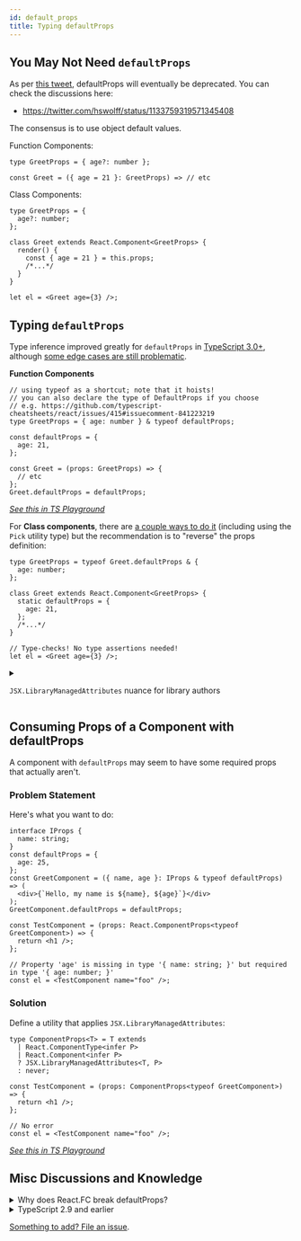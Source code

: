 ```yaml
---
id: default_props
title: Typing defaultProps
---
```


## You May Not Need `defaultProps`

As per [this tweet](https://twitter.com/dan_abramov/status/1133878326358171650), defaultProps will eventually be deprecated. You can check the discussions here:

- https://twitter.com/hswolff/status/1133759319571345408

The consensus is to use object default values.

Function Components:

```tsx
type GreetProps = { age?: number };

const Greet = ({ age = 21 }: GreetProps) => // etc
```

Class Components:

```tsx
type GreetProps = {
  age?: number;
};

class Greet extends React.Component<GreetProps> {
  render() {
    const { age = 21 } = this.props;
    /*...*/
  }
}

let el = <Greet age={3} />;
```

## Typing `defaultProps`

Type inference improved greatly for `defaultProps` in [TypeScript 3.0+](https://www.typescriptlang.org/docs/handbook/release-notes/typescript-3-0.html), although [some edge cases are still problematic](https://github.com/typescript-cheatsheets/react-typescript-cheatsheet/issues/61).

**Function Components**

```tsx
// using typeof as a shortcut; note that it hoists!
// you can also declare the type of DefaultProps if you choose
// e.g. https://github.com/typescript-cheatsheets/react/issues/415#issuecomment-841223219
type GreetProps = { age: number } & typeof defaultProps;

const defaultProps = {
  age: 21,
};

const Greet = (props: GreetProps) => {
  // etc
};
Greet.defaultProps = defaultProps;
```

_[See this in TS Playground](https://www.typescriptlang.org/play?#code/JYWwDg9gTgLgBAKjgQwM5wEoFNkGN4BmUEIcARFDvmQNwBQdMAnmFnAOKVYwAKxY6ALxwA3igDmWAFxwAdgFcQAIyxQ4AXzgAyOM1YQCcACZYCyeQBte-VPVwRZqeCbOXrEAXGEi6cCdLgAJgBGABo6dXo6e0d4TixuLzgACjAbGXjuPg9UAEovAD5RXzhKGHkoWTgAHiNgADcCkTScgDpkSTgAeiQFZVVELvVqrrrGiPpMmFaXcytsz2FZtwXbOiA)_

For **Class components**, there are [a couple ways to do it](https://github.com/typescript-cheatsheets/react-typescript-cheatsheet/pull/103#issuecomment-481061483) (including using the `Pick` utility type) but the recommendation is to "reverse" the props definition:

```tsx
type GreetProps = typeof Greet.defaultProps & {
  age: number;
};

class Greet extends React.Component<GreetProps> {
  static defaultProps = {
    age: 21,
  };
  /*...*/
}

// Type-checks! No type assertions needed!
let el = <Greet age={3} />;
```

<details>
  <summary>
  
   `JSX.LibraryManagedAttributes` nuance for library authors
   
   </summary>

The above implementations work fine for App creators, but sometimes you want to be able to export `GreetProps` so that others can consume it. The problem here is that the way `GreetProps` is defined, `age` is a required prop when it isn't because of `defaultProps`.

The insight to have here is that [`GreetProps` is the _internal_ contract for your component, not the _external_, consumer facing contract](https://github.com/typescript-cheatsheets/react/issues/66#issuecomment-453878710). You could create a separate type specifically for export, or you could make use of the `JSX.LibraryManagedAttributes` utility:

```tsx
// internal contract, should not be exported out
type GreetProps = {
  age: number;
};

class Greet extends Component<GreetProps> {
  static defaultProps = { age: 21 };
}

// external contract
export type ApparentGreetProps = JSX.LibraryManagedAttributes<
  typeof Greet,
  GreetProps
>;
```

This will work properly, although hovering over`ApparentGreetProps`may be a little intimidating. You can reduce this boilerplate with the`ComponentProps` utility detailed below.

</details>

## Consuming Props of a Component with defaultProps

A component with `defaultProps` may seem to have some required props that actually aren't.

### Problem Statement

Here's what you want to do:

```tsx
interface IProps {
  name: string;
}
const defaultProps = {
  age: 25,
};
const GreetComponent = ({ name, age }: IProps & typeof defaultProps) => (
  <div>{`Hello, my name is ${name}, ${age}`}</div>
);
GreetComponent.defaultProps = defaultProps;

const TestComponent = (props: React.ComponentProps<typeof GreetComponent>) => {
  return <h1 />;
};

// Property 'age' is missing in type '{ name: string; }' but required in type '{ age: number; }'
const el = <TestComponent name="foo" />;
```

### Solution

Define a utility that applies `JSX.LibraryManagedAttributes`:

```tsx
type ComponentProps<T> = T extends
  | React.ComponentType<infer P>
  | React.Component<infer P>
  ? JSX.LibraryManagedAttributes<T, P>
  : never;

const TestComponent = (props: ComponentProps<typeof GreetComponent>) => {
  return <h1 />;
};

// No error
const el = <TestComponent name="foo" />;
```

[_See this in TS Playground_](https://www.typescriptlang.org/play?#code/JYWwDg9gTgLgBAKjgQwM5wEoFNkGN4BmUEIcARFDvmQNwBQdMAnmFnAMImQB2W3MABWJhUAHgAqAPjgBeOOLhYAHjD4ATdNjwwAdJ3ARe-cSyyjg3AlihwB0gD6Yqu-Tz4xzl67cl04cAH44ACkAZQANHQAZYAAjKGQoJgBZZG5kAHMsNQBBGBgoOIBXVTFxABofPzgALjheADdrejoLVSgCPDYASSEIETgAb2r0kCw61AKLDPoAXzpcQ0m4NSxOooAbQWF0OWH-TPG4ACYAVnK6WfpF7mWAcUosGFdDd1k4AApB+uQxysO4LM6r0dnAAGRwZisCAEFZrZCbbb9VAASlk0g+1VEamADUkgwABgAJLAbDYQSogJg-MZwYDoAAkg1GWFmlSZh1mBNmogA9Di8XQUfQHlgni8jLpVustn0BnJpQjZTsWrzeXANsh2gwbstxFhJhK3nIPmAdnUjfw5WIoVgYXBReKuK9+JI0TJpPs4JQYEUoNw4KIABYARjgvN8VwYargADkIIooMQoAslvBSe8JAbns7JTSsDIyAQIBAyOHJDQgA)

## Misc Discussions and Knowledge

<details>
  <summary>Why does React.FC break defaultProps?</summary>

You can check the discussions here:

- https://medium.com/@martin_hotell/10-typescript-pro-tips-patterns-with-or-without-react-5799488d6680
- https://github.com/DefinitelyTyped/DefinitelyTyped/issues/30695
- https://github.com/typescript-cheatsheets/react-typescript-cheatsheet/issues/87

This is just the current state and may be fixed in future.

</details>

<details>
 <summary>TypeScript 2.9 and earlier</summary>

For TypeScript 2.9 and earlier, there's more than one way to do it, but this is the best advice we've yet seen:

```ts
type Props = Required<typeof MyComponent.defaultProps> & {
  /* additional props here */
};

export class MyComponent extends React.Component<Props> {
  static defaultProps = {
    foo: "foo",
  };
}
```

Our former recommendation used the `Partial type` feature in TypeScript, which means that the current interface will fulfill a partial version on the wrapped interface. In that way we can extend defaultProps without any changes in the types!

```ts
interface IMyComponentProps {
  firstProp?: string;
  secondProp: IPerson[];
}

export class MyComponent extends React.Component<IMyComponentProps> {
  public static defaultProps: Partial<IMyComponentProps> = {
    firstProp: "default",
  };
}
```

The problem with this approach is it causes complex issues with the type inference working with `JSX.LibraryManagedAttributes`. Basically it causes the compiler to think that when creating a JSX expression with that component, that all of its props are optional.

[See commentary by @ferdaber here](https://github.com/typescript-cheatsheets/react-typescript-cheatsheet/issues/57) and [here](https://github.com/typescript-cheatsheets/react/issues/61).

</details>

[Something to add? File an issue](https://github.com/typescript-cheatsheets/react-typescript-cheatsheet/issues/new).
